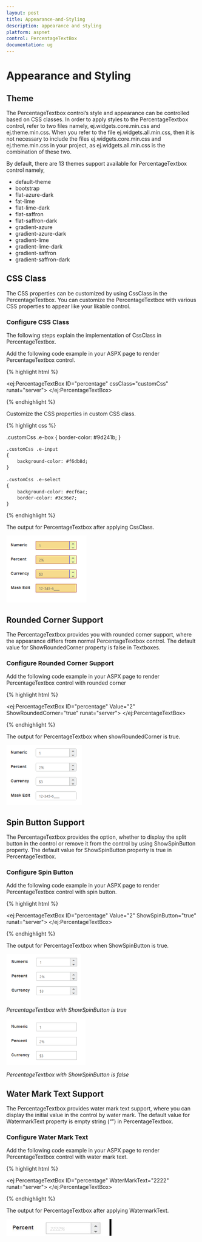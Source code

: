 ```yaml
---
layout: post
title: Appearance-and-Styling
description: appearance and styling 
platform: aspnet
control: PercentageTextBox
documentation: ug
---
```


# Appearance and Styling 

## Theme

The PercentageTextbox control’s style and appearance can be controlled based on CSS classes. In order to apply styles to the PercentageTextbox control, refer to two files namely, ej.widgets.core.min.css and ej.theme.min.css. When you refer to the file ej.widgets.all.min.css, then it is not necessary to include the files ej.widgets.core.min.css and ej.theme.min.css in your project, as ej.widgets.all.min.css is the combination of these two. 

By default, there are 13 themes support available for PercentageTextbox control namely,

* default-theme
* bootstrap
* flat-azure-dark
* fat-lime
* flat-lime-dark
* flat-saffron
* flat-saffron-dark
* gradient-azure
* gradient-azure-dark
* gradient-lime
* gradient-lime-dark
* gradient-saffron
* gradient-saffron-dark

## CSS Class


The CSS properties can be customized by using CssClass in the PercentageTextbox. You can customize the PercentageTextbox with various CSS properties to appear like your likable control.

### Configure CSS Class

The following steps explain the implementation of CssClass in PercentageTextbox.

Add the following code example in your ASPX page to render PercentageTextbox control.

{% highlight html %}

<ej:PercentageTextBox ID="percentage" cssClass="customCss" runat="server"> </ej:PercentageTextBox>

{% endhighlight %}

Customize the CSS properties in custom CSS class.

{% highlight css %}

.customCss .e-box
    {
        border-color: #9d241b;
    }
    
    .customCss .e-input
    {
        background-color: #f6db8d;
    }
    
    .customCss .e-select
    {
        background-color: #ecf6ac;
        border-color: #3c36e7;
    }

{% endhighlight %}

The output for PercentageTextbox after applying CssClass.

![](Appearance-and-Styling_images/Appearance-and-Styling_img1.png)



## Rounded Corner Support

The PercentageTextbox provides you with rounded corner support, where the appearance differs from normal PercentageTextbox control. The default value for ShowRoundedCorner property is false in Textboxes.

### Configure Rounded Corner Support

Add the following code example in your ASPX page to render PercentageTextbox control with rounded corner

{% highlight html %}

<ej:PercentageTextBox ID="percentage" Value="2" ShowRoundedCorner="true" runat="server"> </ej:PercentageTextBox>

{% endhighlight %}



The output for PercentageTextbox when showRoundedCorner is true.

![](Appearance-and-Styling_images/Appearance-and-Styling_img2.png) 



## Spin Button Support

The PercentageTextbox provides the option, whether to display the split button in the control or remove it from the control by using ShowSpinButton property. The default value for ShowSpinButton property is true in PercentageTextbox.

### Configure Spin Button

Add the following code example in your ASPX page to render PercentageTextbox control with spin button.

{% highlight html %}

<ej:PercentageTextBox ID="percentage" Value="2" ShowSpinButton="true" runat="server"> </ej:PercentageTextBox>

{% endhighlight %}



The output for PercentageTextbox when ShowSpinButton is true.

![](Appearance-and-Styling_images/Appearance-and-Styling_img3.png)

_PercentageTextbox with ShowSpinButton is true_

![](Appearance-and-Styling_images/Appearance-and-Styling_img4.png)

_PercentageTextbox with ShowSpinButton is false_

## Water Mark Text Support

The PercentageTextbox provides water mark text support, where you can display the initial value in the control by water mark. The default value for WatermarkText property is empty string (“”) in PercentageTextbox.

### Configure Water Mark Text

Add the following code example in your ASPX page to render PercentageTextbox control with water mark text.

{% highlight html %}

<ej:PercentageTextBox ID="percentage" WaterMarkText="2222" runat="server"> </ej:PercentageTextBox>

{% endhighlight %}



The output for PercentageTextbox after applying WatermarkText.

![](Appearance-and-Styling_images/Appearance-and-Styling_img5.png) 